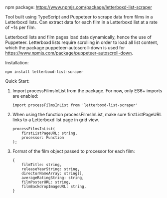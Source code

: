 npm package: https://www.npmjs.com/package/letterboxd-list-scraper

Tool built using TypeScript and Puppeteer to scrape data from films in a Letterboxd lists. Can extract data for each film in a Letterboxd list at a rate of ~1s per film.

Letterboxd lists and film pages load data dynamically, hence the use of Puppeteer. Letterboxd lists require scrolling in order to load all list content, which the package puppeteer-autoscroll-down is used for https://www.npmjs.com/package/puppeteer-autoscroll-down.

Installation:

    npm install letterboxd-list-scraper

Quick Start:

1. Import processFilmsInList from the package. For now, only ES6+ imports are enabled:

    ```
    import processFilmsInList from 'letterboxd-list-scraper'
    ```

2. When using the function processFilmsInList, make sure firstListPageURL links to a Letterboxd list page in grid view.

    ```
    processFilmsInList(
        firstListPageURL: string,
        processor: Function
    );
    ```

3. Format of the film object passed to processor for each film:

    ```
    {
        filmTitle: string,
        releaseYearString: string,
        directorNameArray: string[],
        averageRatingString: string,
        filmPosterURL: string,
        filmBackdropImageURL: string,
    }
    ```